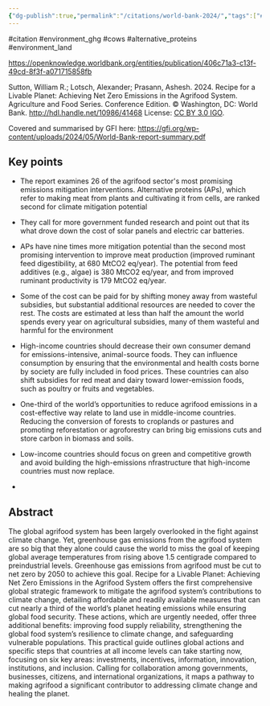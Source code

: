 ```yaml
---
{"dg-publish":true,"permalink":"/citations/world-bank-2024/","tags":["#citation","#environment_ghg","#cows","#alternative_proteins","#environment_land"],"created":"2025-10-23T17:42:44.373+01:00","updated":"2025-10-23T18:06:08.773+01:00"}
---
```


#citation #environment_ghg #cows #alternative_proteins #environment_land 

https://openknowledge.worldbank.org/entities/publication/406c71a3-c13f-49cd-8f3f-a071715858fb

Sutton, William R.; Lotsch, Alexander; Prasann, Ashesh. 2024. Recipe for a Livable Planet: Achieving Net Zero Emissions in the Agrifood System. Agriculture and Food Series. Conference Edition. © Washington, DC: World Bank. http://hdl.handle.net/10986/41468 License: [CC BY 3.0 IGO](https://creativecommons.org/licenses/by/3.0/igo/).

Covered and summarised by GFI here: https://gfi.org/wp-content/uploads/2024/05/World-Bank-report-summary.pdf
## Key points
- The report examines 26 of the agrifood sector's most promising emissions mitigation interventions. Alternative proteins (APs), which refer to making meat from plants and cultivating it from cells, are ranked second for climate mitigation potential
- They call for more government funded research and point out that its what drove down the cost of solar panels and electric car batteries.
- APs have nine times more mitigation potential than the second most promising intervention to improve meat production (improved ruminant feed digestibility, at 680 MtCO2 eq/year). The potential from feed additives (e.g., algae) is 380 MtCO2 eq/year, and from improved ruminant productivity is 179 MtCO2 eq/year. 

- Some of the cost can be paid for by shifting money away from wasteful subsidies, but substantial additional resources are needed to cover the rest. The costs are estimated at less than half the amount the world spends every year on agricultural subsidies, many of them wasteful and harmful for the environment
- High-income countries should decrease their own consumer demand for emissions-intensive, animal-source foods. They can influence consumption by ensuring that the environmental and health costs borne by society are fully included in food prices. These countries can also shift subsidies for red meat and dairy toward lower-emission foods, such as poultry or fruits and vegetables.
- One-third of the world’s opportunities to reduce agrifood emissions in a cost-effective way relate to land use in middle-income countries. Reducing the conversion of forests to croplands or pastures and promoting reforestation or agroforestry can bring big emissions cuts and store carbon in biomass and soils. 
- Low-income countries should focus on green and competitive growth and avoid building the high-emissions nfrastructure that high-income countries must now replace.
- 

## Abstract
The global agrifood system has been largely overlooked in the fight against climate change. Yet, greenhouse gas emissions from the agrifood system are so big that they alone could cause the world to miss the goal of keeping global average temperatures from rising above 1.5 centigrade compared to preindustrial levels. Greenhouse gas emissions from agrifood must be cut to net zero by 2050 to achieve this goal. Recipe for a Livable Planet: Achieving Net Zero Emissions in the Agrifood System offers the first comprehensive global strategic framework to mitigate the agrifood system’s contributions to climate change, detailing affordable and readily available measures that can cut nearly a third of the world’s planet heating emissions while ensuring global food security. These actions, which are urgently needed, offer three additional benefits: improving food supply reliability, strengthening the global food system’s resilience to climate change, and safeguarding vulnerable populations. This practical guide outlines global actions and specific steps that countries at all income levels can take starting now, focusing on six key areas: investments, incentives, information, innovation, institutions, and inclusion. Calling for collaboration among governments, businesses, citizens, and international organizations, it maps a pathway to making agrifood a significant contributor to addressing climate change and healing the planet.